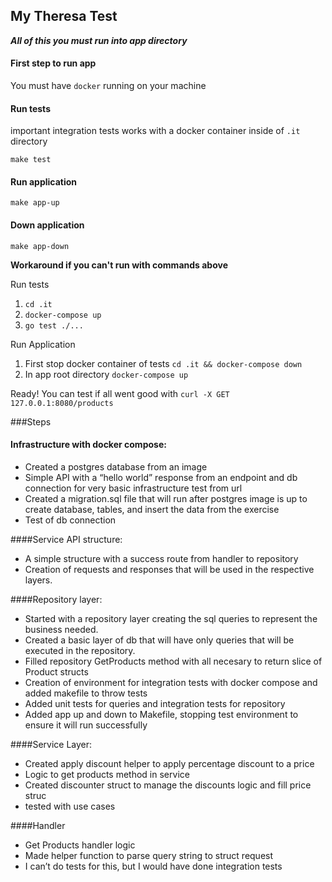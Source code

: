 ## My Theresa Test

***All of this you must run into app directory***

#### First step to run app
You must have `docker` running on your machine

#### Run tests
important integration tests works with a docker container inside of `.it` directory

`make test`

#### Run application 
`make app-up`

#### Down application
`make app-down`

**Workaround if you can't run with commands above**

Run tests
1. `cd .it`
2. `docker-compose up`
3. `go test ./...`

Run Application
1. First stop docker container of tests `cd .it && docker-compose down`
2. In app root directory `docker-compose up`

Ready! You can test if all went good with
`curl -X GET 127.0.0.1:8080/products`

###Steps

#### Infrastructure with docker compose:
- Created a postgres database from an image
- Simple API with a “hello world” response from an endpoint and db connection for very basic infrastructure test from url
- Created a migration.sql file that will run after postgres image is up to create database, tables, and insert the data from the exercise
- Test of db connection

####Service API structure:
- A simple structure with a success route from handler to repository
- Creation of requests and responses that will be used in the respective layers.

####Repository layer:
- Started with a repository layer creating the sql queries to represent the business needed.
- Created a basic layer of db that will have only queries that will be executed in the repository.
- Filled repository GetProducts method with all necesary to return slice of Product structs
- Creation of environment for integration tests with docker compose and added makefile to throw tests
- Added unit tests for queries and integration tests for repository
- Added app up and down to Makefile, stopping test environment to ensure it will run successfully

####Service Layer:
- Created apply discount helper to apply percentage discount to a price
- Logic to get products method in service
- Created discounter struct to manage the discounts logic and fill price struc
- tested with use cases

####Handler
- Get Products handler logic
- Made helper function to parse query string to struct request
- I can’t do tests for this, but I would have done integration tests
